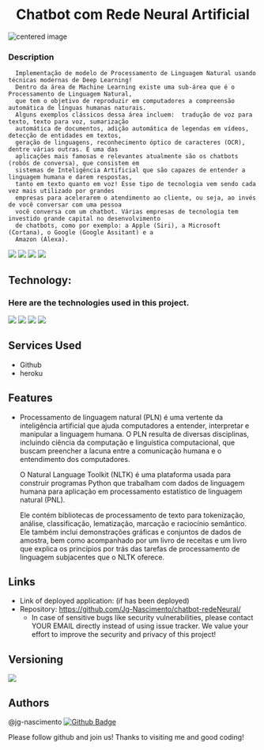 <h1 align="center" > Chatbot com Rede Neural Artificial </h1>

<div>
 <img src="https://external-content.duckduckgo.com/iu/?u=https%3A%2F%2Ftse1.mm.bing.net%2Fth%3Fid%3DOIP.cbX2iRsqyA1_yDF8R7qxAAHaEA%26pid%3DApi&f=1" 
      style="max-width:100%;" alt="centered image">
</div>


 
### Description

      Implementação de modelo de Processamento de Linguagem Natural usando técnicas modernas de Deep Learning!
      Dentro da área de Machine Learning existe uma sub-área que é o Processamento de Linguagem Natural, 
      que tem o objetivo de reproduzir em computadores a compreensão automática de línguas humanas naturais. 
      Alguns exemplos clássicos dessa área incluem:  tradução de voz para texto, texto para voz, sumarização 
      automática de documentos, adição automática de legendas em vídeos, detecção de entidades em textos, 
      geração de linguagens, reconhecimento óptico de caracteres (OCR), dentre várias outras. E uma das 
      aplicações mais famosas e relevantes atualmente são os chatbots (robôs de conversa), que consistem em 
      sistemas de Inteligência Artificial que são capazes de entender a linguagem humana e darem respostas, 
      tanto em texto quanto em voz! Esse tipo de tecnologia vem sendo cada vez mais utilizado por grandes 
      empresas para acelerarem o atendimento ao cliente, ou seja, ao invés de você conversar com uma pessoa 
      você conversa com um chatbot. Várias empresas de tecnologia tem investido grande capital no desenvolvimento 
      de chatbots, como por exemplo: a Apple (Siri), a Microsoft (Cortana), o Google (Google Assitant) e a 
      Amazon (Alexa).
     
<img src="https://img.shields.io/github/issues/Jg-Nascimento/chatbot-redeNeural" /> <img src="https://img.shields.io/github/forks/Jg-Nascimento/chatbot-redeNeural"/>
<img src="https://img.shields.io/github/stars/Jg-Nascimento/chatbot-redeNeural" /> <img src="https://img.shields.io/github/stars/Jg-Nascimento/chatbot-redeNeural" />
 
## Technology:
### Here are the technologies used in this project.

<img src="https://img.shields.io/badge/-PYTHON-yellowgreen" /> <img src="https://img.shields.io/badge/-NLTK-yellowgreen" /> <img src="https://img.shields.io/badge/-KERAS-yellowgreen" /> <img src="https://img.shields.io/badge/-SEQ2SEQ-yellowgreen" />


## Services Used
 
* Github
* heroku
 
 
## Features
 
   - Processamento de linguagem natural (PLN) é uma vertente da inteligência artificial que ajuda computadores a entender, 
     interpretar e manipular a linguagem humana. O PLN resulta de diversas disciplinas, incluindo ciência da computação 
     e linguística computacional, que buscam preencher a lacuna entre a comunicação humana e o entendimento dos computadores.
      
     O Natural Language Toolkit (NLTK) é uma plataforma usada para construir programas Python que trabalham com dados de linguagem 
     humana para aplicação em processamento estatístico de linguagem natural (PNL).

     Ele contém bibliotecas de processamento de texto para tokenização, análise, classificação, lematização, marcação e raciocínio 
     semântico. Ele também inclui demonstrações    gráficas e conjuntos de dados de amostra, bem como acompanhado por um livro de 
     receitas e um livro que explica os princípios por trás das tarefas de processamento de linguagem subjacentes que o NLTK oferece.

 
 
## Links
 
  - Link of deployed application: (if has been deployed)
  - Repository: https://github.com/Jg-Nascimento/chatbot-redeNeural/
    - In case of sensitive bugs like security vulnerabilities, please contact
      YOUR EMAIL directly instead of using issue tracker. We value your effort
      to improve the security and privacy of this project!
 
 
## Versioning
<img src="https://img.shields.io/badge/VERSION-1.0.0-lightgrey"/>
 
 
## Authors
@jg-nascimento [![Github Badge](https://img.shields.io/badge/-Github-000?style=flat-square&logo=Github&logoColor=white&link=https://github.com/Jg-Nascimento/)](https://github.com/Jg-Nascimento/)
 
Please follow github and join us!
Thanks to visiting me and good coding!
